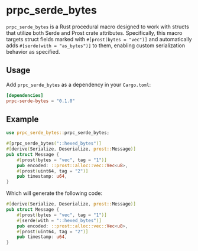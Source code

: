 # prpc_serde_bytes

`prpc_serde_bytes` is a Rust procedural macro designed to work with structs that utilize both Serde and Prost crate attributes. Specifically, this macro targets struct fields marked with `#[prost(bytes = "vec")]` and automatically adds `#[serde(with = "as_bytes")]` to them, enabling custom serialization behavior as specified.

## Usage

Add `prpc_serde_bytes` as a dependency in your `Cargo.toml`:

```toml
[dependencies]
prpc-serde-bytes = "0.1.0"
```

## Example

```rust
use prpc_serde_bytes::prpc_serde_bytes;

#[prpc_serde_bytes("::hexed_bytes")]
#[derive(Serialize, Deserialize, prost::Message)]
pub struct Message {
    #[prost(bytes = "vec", tag = "1")]
    pub encoded: ::prost::alloc::vec::Vec<u8>,
    #[prost(uint64, tag = "2")]
    pub timestamp: u64,
}
```

Which will generate the following code:

```rust
#[derive(Serialize, Deserialize, prost::Message)]
pub struct Message {
    #[prost(bytes = "vec", tag = "1")]
    #[serde(with = "::hexed_bytes")]
    pub encoded: ::prost::alloc::vec::Vec<u8>,
    #[prost(uint64, tag = "2")]
    pub timestamp: u64,
}
```